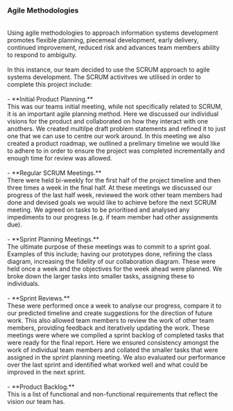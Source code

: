 <h3> Agile Methodologies </h3> <br/>
Using agile methodologies to approach information systems development promotes flexible planning, piecemeal development, early delivery, continued improvement, reduced risk and advances team members ability to respond to ambiguity. <br/>
<br/>
In this instance, our team decided to use the SCRUM approach to agile systems development. The SCRUM activitves we utilised in order to complete this project include: <br/>
<br/>
- **Initial Product Planning.** <br/>
This was our teams initial meeting, while not specifically related to SCRUM, it is an important agile planning method. Here we discussed our individual visions for the product and collaborated on how they interact with one anothers. We created multilpe draft problem statements and refined it to just one that we can use to centre our work around. In this meeting we also created a product roadmap, we outlined a prelimary timeline we would like to adhere to in order to ensure the project was completed incrementally and enough time for review was allowed. <br/>
<br/>
- **Regular SCRUM Meetings.** <br/>
There were held bi-weekly for the first half of the project timeline and then three times a week in the final half. At these meetings we discussed our progress of the last half week, reviewed the work other team members had done and devised goals we would like to achieve before the next SCRUM meeting. We agreed on tasks to be prioritised and analysed any impediments to our progress (e.g. if team member had other assignments due). <br/>
<br/>
- **Sprint Planning Meetings.** <br/>
The ultimate purpose of these meetings was to commit to a sprint goal. Examples of this include; having our prototypes done, refining the class diagram, increasing the fidelity of our collaboration diagram. These were held once a week and the objectives for the week ahead were planned. We broke down the larger tasks into smaller tasks, assigning these to individuals. <br/>
<br/>
- **Sprint Reviews.** <br/>
These were performed once a week to analyse our progress, compare it to our predicted timeline and create suggestions for the direction of future work. This also allowed team members to review the work of other team members, providing feedback and iteratively updating the work. These meetings were where we compiled a sprint backlog of completed tasks that were ready for the final report. Here we ensured consistency amongst the work of individual team members and collated the smaller tasks that were assigned in the sprint planning meeting. We also evaluated our performance over the last sprint and identified what worked well and what could be improved in the next sprint. <br/>
<br/>
- **Product Backlog.** <br/>
This is a list of functional and non-functional requirements that reflect the vision our team has.
